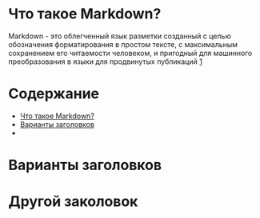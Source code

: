 ##### <a name="Markdown"></a>
# Что такое Markdown?
Markdown - это облегченный язык разметки созданный с целью обозначения форматирования в простом тексте, с максимальным сохранением его читаемости человеком, и пригодный для машинного преобразования в языки для продвинутых публикаций [1](https://ru.wikipedia.org/wiki/Markdown)
# Содержание
+ [Что такое Markdown?](#Markdown)
+ [Варианты заголовков](#Heading)
+ 


##### <a name="Heading"></a>
# Варианты заголовков

# Другой заколовок

